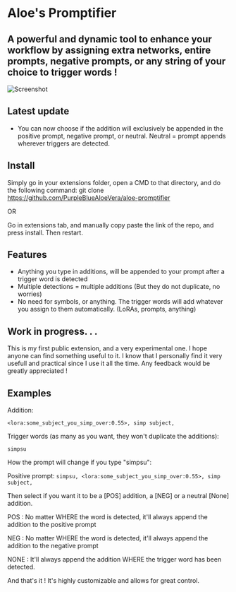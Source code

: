 Aloe's Promptifier
=======
A powerful and dynamic tool to enhance your workflow by assigning extra networks, entire prompts, negative prompts, or any string of your choice to trigger words !
-----------
![Screenshot](https://media.discordapp.net/attachments/1112805199233425458/1141343491788644353/PromtifierCapture.JPG)

## Latest update

- You can now choose if the addition will exclusively be appended in the positive prompt, negative prompt, or neutral. Neutral = prompt appends wherever triggers are detected.

## Install

Simply go in your extensions folder, open a CMD to that directory, and do the following command:
git clone https://github.com/PurpleBlueAloeVera/aloe-promptifier

OR

Go in extensions tab, and manually copy paste the link of the repo, and press install. Then restart.

## Features
- Anything you type in additions, will be appended to your prompt after a trigger word is detected
- Multiple detections = multiple additions (But they do not duplicate, no worries)
- No need for symbols, or anything. The trigger words will add whatever you assign to them automatically. (LoRAs, prompts, anything)

## Work in progress. . .

This is my first public extension, and a very experimental one. I hope anyone can find something useful to it. I know that I personally find it very usefull and practical since I use it all the time.
Any feedback would be greatly appreciated !

## Examples

Addition:

``<lora:some_subject_you_simp_over:0.55>, simp subject, ``

Trigger words (as many as you want, they won't duplicate the additions):

``simpsu``

How the prompt will change if you type "simpsu":

Positive prompt:
``simpsu, <lora:some_subject_you_simp_over:0.55>, simp subject, ``

Then select if you want it to be a [POS] addition, a [NEG] or a neutral [None] addition. 

POS : No matter WHERE the word is detected, it'll always append the addition to the positive prompt

NEG : No matter WHERE the word is detected, it'll always append the addition to the negative prompt

NONE : It'll always append the addition WHERE the trigger word has been detected.

And that's it ! It's highly customizable and allows for great control.
